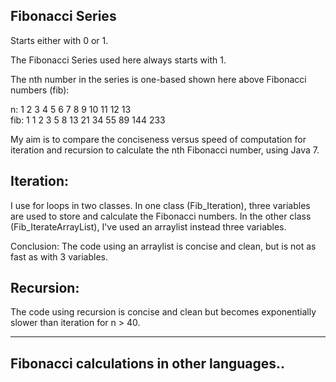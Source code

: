 Fibonacci Series
--
Starts either with 0 or 1.

The Fibonacci Series used here always starts with 1.

The nth number in the series is one-based shown here above Fibonacci numbers (fib):

n:   1  2  3  4  5  6  7   8   9   10  11  12   13 </br>
fib: 1  1  2  3  5  8  13  21  34  55  89  144  233

My aim is to compare the conciseness versus speed of computation for iteration and recursion to calculate the nth Fibonacci number, using Java 7.

Iteration:
-
I use for loops in two classes.
In one class (Fib_Iteration), three variables are used to store and calculate the Fibonacci numbers.
In the other class (Fib_IterateArrayList), I've used an arraylist instead three variables.

Conclusion: The code using an arraylist is concise and clean, but is not as fast as with 3 variables.

Recursion:
-
The code using recursion is concise and clean but becomes exponentially slower than iteration for n > 40.

-------------

Fibonacci calculations in other languages..
---
